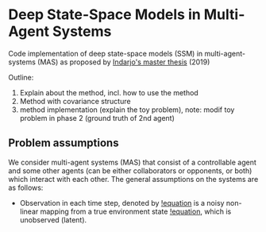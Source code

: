 # Deep State-Space Models in Multi-Agent Systems
Code implementation of deep state-space models (SSM) in multi-agent-systems (MAS) as proposed by [Indarjo's master thesis](https://www.universiteitleiden.nl/binaries/content/assets/science/mi/scripties/master/2018-2019/master-thesis-fin---pararawendy.pdf) (2019)

Outline:
1. Explain about the method, incl. how to use the method
2. Method with covariance structure
3. method implementation (explain the toy problem), note: modif toy problem in phase 2 (ground truth of 2nd agent)

## Problem assumptions
We consider multi-agent systems (MAS) that consist of a controllable agent and some other agents (can be either collaborators or opponents, or both) which interact with each other. The general assumptions on the systems are as follows:
- Observation in each time step, denoted by [!equation](https://latex.codecogs.com/gif.latex?o_t) is a noisy non-linear mapping from a true environment state [!equation](https://latex.codecogs.com/gif.latex?s_t), which is unobserved (latent).

